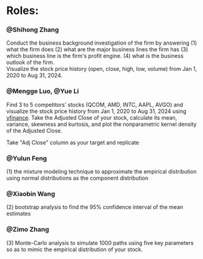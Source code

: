 # Roles:

### @Shihong Zhang

Conduct the business background investigation of the firm by answering 
(1) what the firm does 
(2) what are the major business lines the firm has
(3) which business line is the firm's profit engine. 
(4) what is the business outlook of the firm.  
Visualize the stock price history (open, close, high, low, volume) from Jan 1, 2020 to Aug 31, 2024. 

### @Mengge Luo, @Yue Li

Find 3 to 5 competitors' stocks (QCOM, AMD, INTC, AAPL, AVGO) and visualize the stock price history from Jan 1, 2020 to Aug 31, 2024 using [yfinance](https://pypi.org/project/yfinance/).
Take the Adjusted Close of your stock, calculate its mean, variance, skewness and kurtosis, and plot the nonparametric kernel density of the Adjusted Close.


Take "Adj Close" column as your target and replicate 

### @Yulun Feng

(1) the mixture modeling technique to approximate the empirical distribution using normal distributions as the component distribution

### @Xiaobin Wang

(2) bootstrap analysis to find the 95% confidence interval of the mean estimates 

### @Zimo Zhang

(3) Monte-Carlo analysis to simulate 1000 paths using five key parameters so as to mimic the empirical distribution of your stock.   
